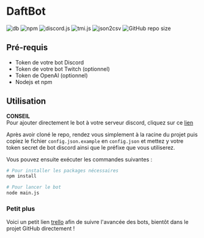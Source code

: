 # DaftBot


![db](https://img.shields.io/badge/daftbot-v2.0.0-red)
![npm](https://img.shields.io/npm/v/npm/latest)
![discord.js](https://img.shields.io/badge/discord.js-v14.7.0-green)
![tmi.js](https://img.shields.io/badge/tmi.js-v1.8.5-blue)
![json2csv](https://img.shields.io/badge/json2csv-v6.0.0.alpha.2-orange)
![GitHub repo size](https://img.shields.io/github/repo-size/vivimouret29/bot_discord?color=yellow)

## Pré-requis

- Token de votre bot Discord
- Token de votre bot Twitch (optionnel)
- Token de OpenAI (optionnel)
- Nodejs et npm

## Utilisation

**CONSEIL**   
Pour ajouter directement le bot à votre serveur discord, cliquez sur ce [lien](https://discord.com/api/oauth2/authorize?client_id=757955750164430980&permissions=4398046511095&scope=bot)

Après avoir cloné le repo, rendez vous simplement à la racine du projet puis copiez le fichier `config.json.example` en `config.json` et mettez y votre token secret de bot discord ainsi que le préfixe que vous utiliserez. 
  
Vous pouvez ensuite exécuter les commandes suivantes :
  
```bash
# Pour installer les packages nécessaires
npm install

# Pour lancer le bot
node main.js
```

### Petit plus
  
Voici un petit lien [trello](https://trello.com/b/kdy25wXP/daftbot-mobbot) afin de suivre l'avancée des bots, bientôt dans le projet GitHub directement !

